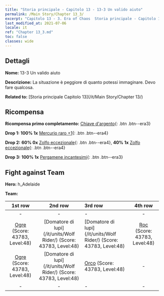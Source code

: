 ```yaml
---
title: "Storia principale - Capitolo 13 - 13-3 Un valido aiuto"
permalink: /Main Story/Chapter 13_3/
excerpt: "Capitolo 13 - 3. Era of Chaos  Storia principale - Capitolo 13_3. 13-3 Un valido aiuto"
last_modified_at: 2021-07-06
locale: it
ref: "Chapter 13_3.md"
toc: false
classes: wide
---
```


## Dettagli

 **Nome:** 13-3 Un valido aiuto

 **Descrizione:** La situazione è peggiore di quanto potessi immaginare. Devo fare qualcosa.

 **Related to:** [Storia principale Capitolo 13](/it/Main Story/Chapter 13/)

## Ricompensa

 **Ricompensa primo completamento:** [Chiave d'argento](/ItemsIT/con_693/){: .btn .btn--era3}

 **Drop 1:** **100% 1x** [Mercurio raro +1](/ItemsIT/mat_42/){: .btn .btn--era4}

 **Drop 2:** **60% 0x** [Zolfo eccezionale](/ItemsIT/mat_36/){: .btn .btn--era4}, **40% 1x** [Zolfo eccezionale](/ItemsIT/mat_36/){: .btn .btn--era4}

 **Drop 3:** **100% 1x** [Pergamene incantesimi](/ItemsIT/con_694/){: .btn .btn--era3}


## Fight against Team
 **Hero:** h_Adelaide

 **Team:**


  | 1st row | 2nd row | 3rd row | 4th row |
  |:----:|:----:|:----|:----:|
  | - | - | - | - |
  | [Ogre](/it/units/Ogre/) (Score: 43783, Level:48)  | [Domatore di lupi](/it/units/Wolf Rider/) (Score: 43783, Level:48)  | [Domatore di lupi](/it/units/Wolf Rider/) (Score: 43783, Level:48)  | [Roc](/it/units/Roc/) (Score: 43783, Level:48)  |
  | [Ogre](/it/units/Ogre/) (Score: 43783, Level:48)  | [Domatore di lupi](/it/units/Wolf Rider/) (Score: 43783, Level:48)  | [Orco](/it/units/Orc/) (Score: 43783, Level:48)  | - |
  | - | - | - | - |


